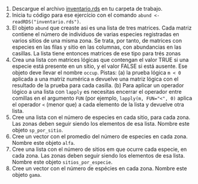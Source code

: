 1. Descargue el archivo [inventario.rds](http://notar.ib.usp.br/arquivo/53) en tu carpeta de trabajo.
2. Inicia tu código para ese ejercício con el comando `abund <- readRDS("inventario.rds")`.   
3. El objeto `abund` que creaste asi es una lista de tres matrices. Cada matriz contiene el número de individuos de varias especies registradas en varios sitios de una misma zona. Se trata, por tanto, de matrices con especies en las filas y sitio en las columnas, con abundancias en las casillas. La lista tiene entonces matrices de ese tipo para trés zonas
4. Crea una lista con matrices lógicas que contengan el valor TRUE si una especie está presente en un sítio, y el valor FALSE si está ausente. Ese objeto deve llevar el nombre `occup`. Pistas: (a) la prueba lógica `m < 0` aplicada a una matriz numérica `m` devuelve una matriz lógica con el resultado de la prueba para cada casilla. (b) Para aplicar un operador lógico a una lista con `lapply` es necesitas encerrar el operador entre comillas en el argumento `FUN` (por ejemplo, `lapply(m, FUN="<", 0)` aplica el operador `<` (menor que) a cada elemento de la lista y devuelve otra lista.
5. Cree una lista con el número de especies en cada sitio, para cada zona. Las zonas deben seguir siendo los elementos de esa lista. Nombre este objeto `sp_por_sitio`.
6. Cree un vector con el promedio del número de especies en cada zona. Nombre este objeto `alfa`.
7. Cree una lista con el número de sitios em que ocurre cada especie, en cada zona. Las zonas deben seguir siendo los elementos de esa lista. Nombre este objeto `sitios_por_especie`.
8. Cree un vector con el número de espécies en cada zona. Nombre este objeto `gama`.
